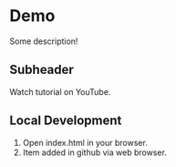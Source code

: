 # Demo

Some description!

## Subheader

Watch tutorial on YouTube.

## Local Development

1. Open index.html in your browser.
2. Item added in github via web browser.
